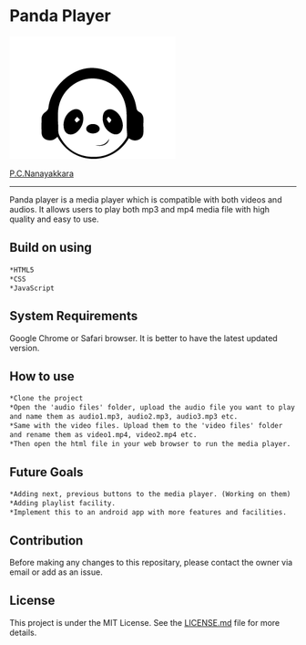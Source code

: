 # Panda Player

![](https://github.com/FOSSCODY-1/P.C.Nanayakkara/blob/master/Media%20Player/images/panda-3.png)

[P.C.Nanayakkara](https://github.com/FOSSCODY-1/P.C.Nanayakkara)

---
Panda player is a media player which is compatible with both videos and audios. It allows users to play both mp3 and mp4 media file with high quality and easy to use.  

## Build on using

    *HTML5  
    *CSS  
    *JavaScript  

## System Requirements

Google Chrome or Safari browser. It is better to have the latest updated version.

## How to use

    *Clone the project  
    *Open the 'audio files' folder, upload the audio file you want to play and name them as audio1.mp3, audio2.mp3, audio3.mp3 etc.
    *Same with the video files. Upload them to the 'video files' folder and rename them as video1.mp4, video2.mp4 etc.
    *Then open the html file in your web browser to run the media player.

## Future Goals

    *Adding next, previous buttons to the media player. (Working on them)
    *Adding playlist facility.  
    *Implement this to an android app with more features and facilities.

## Contribution

Before making any changes to this repositary, please contact the owner via email or add as an issue.

## License

This project is under the MIT License. See the [LICENSE.md](https://github.com/FOSSCODY-1/P.C.Nanayakkara/blob/master/LICENSE) file for more details.
